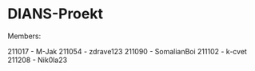 # DIANS-Proekt
Members:

211017 - M-Jak
211054 - zdrave123
211090 - SomalianBoi
211102 - k-cvet
211208 - Nik0la23
